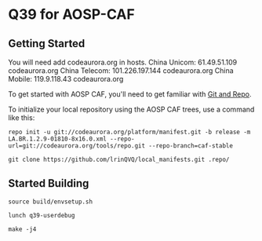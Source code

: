 Q39 for AOSP-CAF
===========

Getting Started
---------------

You will need add codeaurora.org in hosts.
China Unicom: 61.49.51.109	codeaurora.org
China Telecom: 101.226.197.144	codeaurora.org
China Mobile: 119.9.118.43	codeaurora.org

To get started with AOSP CAF, you'll need to get
familiar with [Git and Repo](http://source.android.com/source/using-repo.html).

To initialize your local repository using the AOSP CAF trees, use a command like this:

	repo init -u git://codeaurora.org/platform/manifest.git -b release -m LA.BR.1.2.9-01810-8x16.0.xml --repo-url=git://codeaurora.org/tools/repo.git --repo-branch=caf-stable

	git clone https://github.com/lrinQVQ/local_manifests.git .repo/

Started Building
---------------

	source build/envsetup.sh

	lunch q39-userdebug

	make -j4
